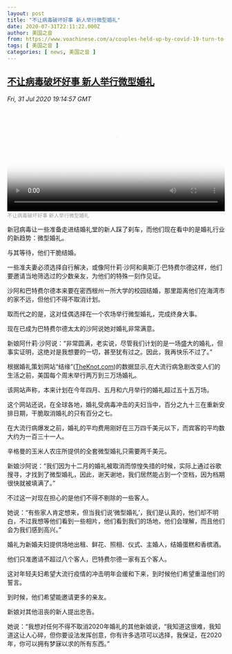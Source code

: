 ```yaml
---
layout: post
title: "不让病毒破坏好事 新人举行微型婚礼"
date: 2020-07-31T22:11:22.000Z
author: 美国之音
from: https://www.voachinese.com/a/couples-held-up-by-covid-19-turn-to-micro-weddings-20200731/5525941.html
tags: [ 美国之音 ]
categories: [ news, 美国之音 ]
---
```

<!--1596233482000-->
[不让病毒破坏好事 新人举行微型婚礼](https://www.voachinese.com/a/couples-held-up-by-covid-19-turn-to-micro-weddings-20200731/5525941.html)
------

<div>
<div><i>Fri, 31 Jul 2020 19:14:57 GMT</i></div><video poster="https://images.weserv.nl?url=gdb.voanews.com/e3623ff5-af26-4f5a-bac4-bcc46222aab6_tv_r1_s_w900.jpg" src="https://av.voanews.com/Videoroot/Pangeavideo/2020/07/e/e3/e3623ff5-af26-4f5a-bac4-bcc46222aab6_240p.mp4" style="width:100%" controls></video><div><small style="color: #999;">不让病毒破坏好事 新人举行微型婚礼</small></div><p>新冠病毒让一些准备走进结婚礼堂的新人踩了刹车，而他们现在看中的是婚礼行业的新趋势：微型婚礼。</p><p>与其等待，他们干脆结婚。</p><p>一些准夫妻必须选择自行解决，或像阿什莉·沙阿和奥斯汀·巴特费尔德这样，他们要邀请当地筛选过的少数亲友，为他们的特殊一刻作见证。</p><p>沙阿和巴特费尔德本来要在密西根州一所大学的校园结婚，那里距离他们在海湾市的家不远，但他们不得不取消计划。</p><p>取而代之的是，这对佳偶选择在一个农场举行微型婚礼，完成终身大事。</p><p>现在已成为巴特费尔德太太的沙阿说她对婚礼非常满意。</p><p>新娘阿什莉·沙阿说：“非常圆满，老实说，尽管我们计划的是一场盛大的婚礼，但事实证明，这绝对是我想要的一切，甚至犹有过之。因此，我再快乐不过了。”</p><p>根据婚礼策划网站“结缘”(<a class="wsw__a" href="https://www.google.com/url?sa=t&rct=j&q=&esrc=s&source=web&cd=&cad=rja&uact=8&ved=2ahUKEwjeg4aSmvjqAhWiVt8KHQsXDwgQFjAAegQIARAC&url=https%3A%2F%2Fwww.theknot.com%2F&usg=AOvVaw3rXdGsr9V44rdJefCpfUix" target="_blank">TheKnot.com</a>)的数据显示,在大流行病急剧改变人们的生活之前，美国每个周末举行两万到三万场婚礼。</p><p>该网站声称，本来计划在今年四月、五月和六月举行的婚礼超过五十五万场。</p><p>这个网站还说，在全球各地，婚礼受病毒冲击的夫妇当中，百分之九十三在重新安排日期，干脆取消婚礼的只有百分之七。</p><p>在大流行病爆发之前，婚礼的平均费用刚好在三万四千美元以下，而宾客的平均数大约为一百三十一人。</p><p>辛格曼的玉米人农庄所提供的全套微型婚礼只需要两千美元。</p><p>新娘沙阿说：“我们因为十二月的婚礼被取消而惊惶失措的时候，实际上通过谷歌搜寻，才找到了微型婚礼，因此，谢天谢地，我们居然能占到一个空档，因为档期很快就被填满了。”</p><p>不过这一对现在担心的是他们不得不剔除的一些客人。</p><p>她说：“有些家人肯定想来，但当我们说‘微型婚礼’，我们是认真的，他们却不明白，不过我想等他们看到一些相片，他们看到我们的场地，他们会理解，而且他们会为我们感到高兴。”</p><p>婚礼为新婚夫妇提供场地出租、鲜花、照相、仪式、主婚人，结婚蛋糕和香槟酒。</p><p>他们只准邀请不超过八个客人，巴特费尔德一家有五个客人。</p><p>这对年轻夫妇希望大流行疫情的冲击明年会缓和下来，到时候他们希望重温他们的誓言。</p><p>到时候，他们希望能邀请更多的亲友。</p><p>新娘对其他沮丧的新人提出忠告。</p><p>她说：“我想对任何不得不取消2020年婚礼的其他新娘说，“我知道这很难，我知道这让人心碎，但你要设法发挥创意，你有许多选项可以选择，我保证，在2020年，你可以拥有梦寐以求的所有东西。”</p>
</div>

